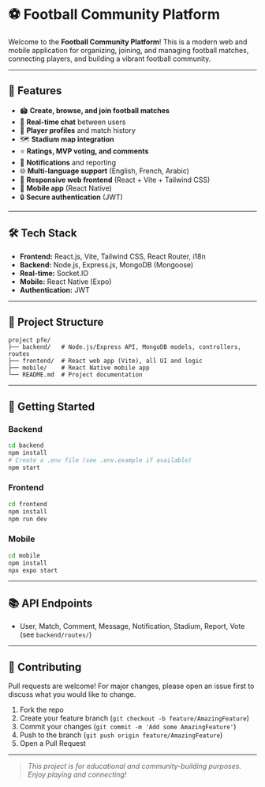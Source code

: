 # ⚽ Football Community Platform

Welcome to the **Football Community Platform**! This is a modern web and mobile application for organizing, joining, and managing football matches, connecting players, and building a vibrant football community.

---

## 🚀 Features

- 🏟️ **Create, browse, and join football matches**
- 💬 **Real-time chat** between users
- 👤 **Player profiles** and match history
- 🗺️ **Stadium map integration**
- ⭐ **Ratings, MVP voting, and comments**
- 🔔 **Notifications** and reporting
- 🌐 **Multi-language support** (English, French, Arabic)
- 📱 **Responsive web frontend** (React + Vite + Tailwind CSS)
- 📲 **Mobile app** (React Native)
- 🔒 **Secure authentication** (JWT)

---

## 🛠️ Tech Stack

- **Frontend:** React.js, Vite, Tailwind CSS, React Router, i18n
- **Backend:** Node.js, Express.js, MongoDB (Mongoose)
- **Real-time:** Socket.IO
- **Mobile:** React Native (Expo)
- **Authentication:** JWT

---

## 📁 Project Structure

```
project pfe/
├── backend/   # Node.js/Express API, MongoDB models, controllers, routes
├── frontend/  # React web app (Vite), all UI and logic
├── mobile/    # React Native mobile app
└── README.md  # Project documentation
```

---

## 🏁 Getting Started

### Backend
```bash
cd backend
npm install
# Create a .env file (see .env.example if available)
npm start
```

### Frontend
```bash
cd frontend
npm install
npm run dev
```

### Mobile
```bash
cd mobile
npm install
npx expo start
```

---

## 📚 API Endpoints
- User, Match, Comment, Message, Notification, Stadium, Report, Vote (see `backend/routes/`)

---

## 🤝 Contributing

Pull requests are welcome! For major changes, please open an issue first to discuss what you would like to change.

1. Fork the repo
2. Create your feature branch (`git checkout -b feature/AmazingFeature`)
3. Commit your changes (`git commit -m 'Add some AmazingFeature'`)
4. Push to the branch (`git push origin feature/AmazingFeature`)
5. Open a Pull Request

---

> *This project is for educational and community-building purposes. Enjoy playing and connecting!*
